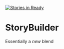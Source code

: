 [![Stories in Ready](https://badge.waffle.io/ApricotTango/StoryBuilder.png?label=ready&title=Ready)](https://waffle.io/ApricotTango/StoryBuilder)
# StoryBuilder

Essentially a *new* blend
